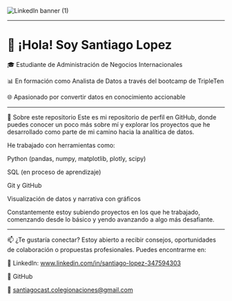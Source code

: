 
![LinkedIn banner (1)](https://github.com/user-attachments/assets/d013080d-960b-441f-bf07-a3bed646f7a2)


---

# 👋 ¡Hola! Soy Santiago Lopez

🎓 Estudiante de Administración de Negocios Internacionales

📊 En formación como Analista de Datos a través del bootcamp de TripleTen

🌐 Apasionado por convertir datos en conocimiento accionable

---

🚀 Sobre este repositorio
Este es mi repositorio de perfil en GitHub, donde puedes conocer un poco más sobre mí y explorar los proyectos que he desarrollado como parte de mi camino hacia la analítica de datos.

He trabajado con herramientas como:

Python (pandas, numpy, matplotlib, plotly, scipy)

SQL (en proceso de aprendizaje)

Git y GitHub

Visualización de datos y narrativa con gráficos

Constantemente estoy subiendo proyectos en los que he trabajado, comenzando desde lo básico y yendo avanzando a algo más desafiante.

---
📫 ¿Te gustaría conectar?
Estoy abierto a recibir consejos, oportunidades de colaboración o propuestas profesionales.
Puedes encontrarme en:

💼 LinkedIn: www.linkedin.com/in/santiago-lopez-347594303

🐍 GitHub

📧 santiagocast.colegionaciones@gmail.com

<!--
**Sanlc10/Sanlc10** is a ✨ special ✨ repository because its `README.md` (this file) appears on your GitHub profile.
-->
